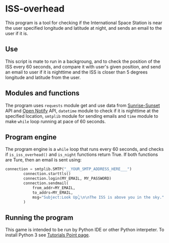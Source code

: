 # ISS-overhead
This program is a tool for checking if the International Space Station is near the user specified longitude and latitude at night, and sends an email to the user if it is.

## Use
This script is mate to run in a backgroung, and to check the position of the ISS every 60 seconds, and compare it with user's given position, and send an email to user if it is nighttime and the ISS is closer than 5 degrees longitude and latitude from the user.

## Modules and functions
The program uses `requests` module get and use data from [Sunrise-Sunset](https://api.sunrise-sunset.org/json) API and [Open Notify](http://api.open-notify.org/iss-now.json) API, `datetime` module to check if it is nighttime at the specified location, `smtplib` module for sending emails and `time` module to make `while` loop running at pace of 60 seconds. 

## Program engine
The program engine is a `while` loop that runs every 60 seconds, and checks if `is_iss_overhead()` and `is_night` functions return True. If both functions are Ture, then an email is sent using:
```python
connection = smtplib.SMTP("__YOUR_SMTP_ADDRESS_HERE___")
        connection.starttls()
        connection.login(MY_EMAIL, MY_PASSWORD)
        connection.sendmail(
            from_addr=MY_EMAIL,
            to_addrs=MY_EMAIL,
            msg="Subject:Look Up👆\n\nThe ISS is above you in the sky."
        )
```

## Running the program
This game is intended to be run by Python IDE or other Python interpeter. 
To install Python 3 see [Tutorials Point page](https://www.tutorialspoint.com/how-to-install-python-in-windows).
